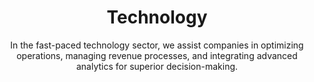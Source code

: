 ---
layout: industry
order: 4
title: Technology
subtitle: "In the fast-paced technology sector, we assist companies in optimizing operations, managing revenue processes, and integrating advanced analytics for superior decision-making."
intro: "SLKone catalyzes growth and innovation in the technology industry. We collaborate with tech companies to refine operations, optimize revenue streams, revitalize finance functions, and embed analytics into core processes, ensuring our clients stay ahead in a competitive landscape."
landscape-title: "The Technology Landscape"
landscape-intro: "The technology sector is characterized by:"
landscape:
  - "Rapid innovation cycles and shortened product lifespans"
  - "Escalating competition from both incumbents and disruptive startups"
  - "Shifting business models towards subscription and service-based offerings"
  - "Increasing regulatory scrutiny and data privacy concerns"
  - "Talent acquisition and retention challenges in a competitive market"
landscape-conclusion: "These dynamics require agility and strategic foresight to navigate successfully."
approach-title: "Our Approach"
approach-intro: "SLKone adopts a holistic view of technology companies, addressing challenges across product development, go-to-market strategies, and operational efficiency. Our methodology integrates:"
approach:
  - "Agile Transformation: Fostering nimble product development and organizational structures"
  - "Data-Driven Decision Making: Leveraging analytics to inform strategic choices"
  - "Scalable Operations Design: Building infrastructure to support hypergrowth"
  - "Customer-Centric Innovation: Aligning product development with market needs"
  - "Financial Optimization: Enhancing profitability and investor value"
why_choose:
  - "Tech Industry Expertise: In-depth knowledge of technology business models and market dynamics."
  - "Agile Transformation: Implementing nimble structures and processes for rapid innovation."
  - "Data-Driven Strategies: Leveraging analytics to guide strategic and operational decisions."
  - "Scalable Solutions: Designing infrastructure to support rapid growth and scalability."
  - "Customer-Centric Approach: Aligning product development with evolving market needs."
  - "Financial Optimization: Enhancing profitability and investor value through strategic financial management."
  - "Proven Track Record: Successful partnerships with tech companies to drive growth and efficiency."
  - "Collaborative Partnership: Working closely with your team to ensure tailored and effective solutions."
cta: "Ready to accelerate your technology company's growth? Contact SLKone today to discover how our specialized services can enhance your operations and drive sustainable innovation."
---
